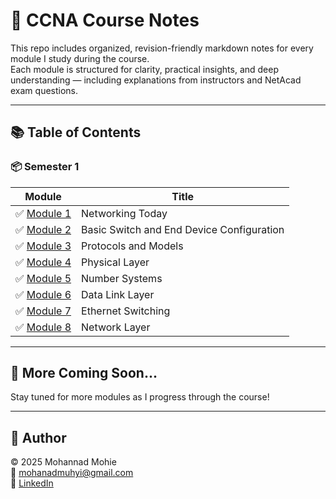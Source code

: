 # 📘 CCNA Course Notes

This repo includes organized, revision-friendly markdown notes for every module I study during the course.  
Each module is structured for clarity, practical insights, and deep understanding — including explanations from instructors and NetAcad exam questions.

---

## 📚 Table of Contents

### 📦 Semester 1

| Module | Title |
|--------|-------|
| ✅ [Module 1](./Semester%201/Module-1.md) | Networking Today |
| ✅ [Module 2](./Semester%201/Module-2.md) | Basic Switch and End Device Configuration |
| ✅ [Module 3](./Semester%201/Module-3.md) | Protocols and Models |
| ✅ [Module 4](./Semester%201/Module-4.md) | Physical Layer |
| ✅ [Module 5](./Semester%201/Module-5.md) | Number Systems |
| ✅ [Module 6](./Semester%201/Module-6.md) | Data Link Layer |
| ✅ [Module 7](./Semester%201/Module-7.md) | Ethernet Switching |
| ✅ [Module 8](./Semester%201/Module-8.md) | Network Layer |

---


## 📌 More Coming Soon...
Stay tuned for more modules as I progress through the course!


---

## 👤 Author

© 2025 Mohannad Mohie  
📧 mohanadmuhyi@gmail.com  
🔗 [LinkedIn](https://www.linkedin.com/in/mohanadmuhyi)  
